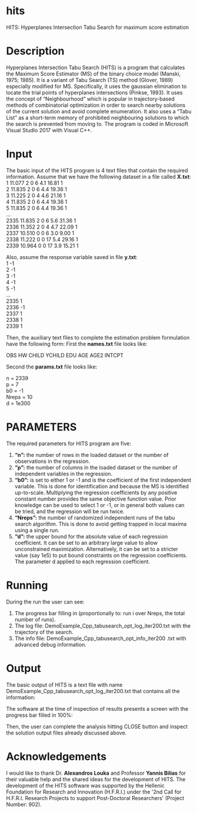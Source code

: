 # hits
HITS: Hyperplanes Intersection Tabu Search for maximum score estimation

# Description

Hyperplanes Intersection Tabu Search (HITS) is a program that calculates the Maximum Score Estimator (MS) of the binary choice model (Manski, 1975; 1985). It is a variant of Tabu Search (TS) method (Glover, 1989) especially modified for MS. Specifically, it uses the gaussian elimination to locate the trial points of hyperplanes intersections (Pinkse, 1993). It uses the concept of “Neighbourhood” which is popular in trajectory-based methods of combinatorial optimization in order to search nearby solutions of the current solution and avoid complete enumeration. It also uses a “Tabu List” as a short-term memory of prohibited neighbouring solutions to which the search is prevented from moving to. The program is coded in Microsoft Visual Studio 2017 with Visual C++.  

# Input 

The basic input of the HITS program is 4 text files that contain the required information. Assume that we have the following dataset in a file called **X.txt**:   
1	11.077	2	0	6	4.1	16.81	1  
2	11.835	2	0	6	4.4	19.36	1  
3	11.225	2	0	4	4.6	21.16	1  
4	11.835	2	0	6	4.4	19.36	1  
5	11.835	2	0	6	4.4	19.36	1  
…  
2335	11.835	2	0	6	5.6	31.36	1  
2336	11.352	2	0	4	4.7	22.09	1  
2337	10.510	0	0	6	3.0	9.00	1  
2338	11.222	0	0	17	5.4	29.16	1  
2339	10.964	0	0	17	3.9	15.21	1  

Also, assume the response variable saved in file **y.txt**:  
1       -1  
2       -1  
3       -1  
4       -1  
5       -1  
…  
2335    1  
2336    -1  
2337    1  
2338    1  
2339    1  

Then, the auxiliary text files to complete the estimation problem formulation have the following form: 
First the **names.txt** file looks like:  

OBS HW CHILD YCHILD EDU AGE AGE2 INTCPT  

Second the **params.txt** file looks like:  

n = 2339  
p = 7  
b0 = -1  
Nreps = 10  
d = 1e300  

# PARAMETERS

The required parameters for HITS program are five: 

1.	**“n”:** the number of rows in the loaded dataset or the number of observations in the regression.  
2.	**“p”:** the number of columns in the loaded dataset or the number of independent variables in the regression.  
3.	**“b0”:** is set to either 1 or -1 and is the coefficient of the first independent variable. This is done for identification and because the MS is identified up-to-scale. Multiplying the regression coefficients by any positive constant number provides the same objective function value. Prior knowledge can be used to select 1 or -1, or in general both values can be tried, and the regression will be run twice.
4.	**“Nreps”:** the number of randomized independent runs of the tabu search algorithm. This is done to avoid getting trapped in local maxima using a single run.
5.	**“d”:** the upper bound for the absolute value of each regression coefficient. It can be set to an arbitrary large value to allow unconstrained maximization. Alternatively, it can be set to a stricter value (say 1e5) to put bound constraints on the regression coefficients. The parameter d applied to each regression coefficient.

# Running 

During the run the user can see:  

1.	The progress bar filling in (proportionally to: run i over Nreps, the total number of runs).
2.	The log file: DemoExample_Cpp_tabusearch_opt_log_iter200.txt with the trajectory of the search.
3.	The info file: DemoExample_Cpp_tabusearch_opt_info_iter200 .txt with advanced debug information.

# Output 

The basic output of HITS is a text file with name DemoExample_Cpp_tabusearch_opt_log_iter200.txt that contains all the information:  

The software at the time of inspection of results presents a screen with the progress bar filled in 100%:  

Then, the user can complete the analysis hitting CLOSE button and inspect the solution output files already discussed above.  

# Acknowledgements 

I would like to thank Dr. **Alexandros Louka** and Professor **Yannis Bilias** for their valuable help and the shared ideas for the development of HITS. The development of the HITS software was supported by the Hellenic Foundation for Research and Innovation (H.F.R.I.) under the '2nd Call for H.F.R.I. Research Projects to support Post-Doctoral Researchers' (Project Number: 902). 


